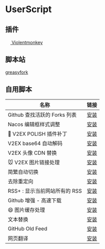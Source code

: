 # UserScript

## 插件

[<img src="https://violentmonkey.github.io/static/vm-6437e4e5a400c6eff1c23ead4d549b0a.png" height="16px"> Violentmonkey](https://violentmonkey.github.io/)

## 脚本站

[greasyfork](https://greasyfork.org/zh-CN)

## 自用脚本

| 名称                          | 链接                                                      |
| ----------------------------- | --------------------------------------------------------- |
| Github 查找活跃的 Forks 列表  | [安装][github-find-active-forks]                          |
| Nacos 编辑框样式调整          | [安装][nacos-style]                                       |
| 🐻 V2EX POLISH 插件补丁       | [安装][v2ex-polish-patch]                                 |
| V2EX base64 自动解码          | [安装][Base64-Decode-In-V2ex]                             |
| V2EX 头像 CDN 替换            | [安装][v2ex-avatar-cdn-replace]                           |
| 🐭 V2EX 图片链接处理          | [安装][Convert-Image-Link-to-Img-Tag]                     |
| 简繁自动切换                  | [安装][Switch-Traditional-Chinese-and-Simplified-Chinese] |
| 去除重定向                    | [安装][anti-redirect]                                     |
| RSS+ : 显示当前网站所有的 RSS | [安装][rss-show-site-all-rss]                             |
| Github 增强 - 高速下载        | [安装][GithubEnhanced-High-Speed-Download]                |
| 😄 图片缓存处理               | [安装][image-cache]                                       |
| 文本替换                      | [安装][TextReplacer]                                      |
| GitHub Old Feed               | [安装][github-old-feed]                                   |
| 网页翻译                      | [安装][webpage-translate]                                 |

[说明: 以下为引用, 在页面上不展示]: https://github.com/anaer/UserScript
[Base64-Decode-In-V2ex]: https://github.com/anaer/UserScript/raw/main/user.js/Base64-Decode-In-V2ex.user.js
[Convert-Image-Link-to-Img-Tag]: https://github.com/anaer/UserScript/raw/main/user.js/Convert-Image-Link-to-Img-Tag.user.js
[GithubEnhanced-High-Speed-Download]: https://github.com/anaer/UserScript/raw/main/user.js/GithubEnhanced-High-Speed-Download.user.js
[Switch-Traditional-Chinese-and-Simplified-Chinese]: https://github.com/anaer/UserScript/raw/main/user.js/Switch-Traditional-Chinese-and-Simplified-Chinese.user.js
[anti-redirect]: https://github.com/anaer/UserScript/raw/main/user.js/anti-redirect.user.js
[github-find-active-forks]: https://github.com/anaer/UserScript/raw/main/user.js/github-find-active-forks.user.js
[nacos-style]: https://github.com/anaer/UserScript/raw/main/user.js/nacos-style.user.js
[rss-show-site-all-rss]: https://github.com/anaer/UserScript/raw/main/user.js/rss-show-site-all-rss.user.js
[v2ex-avatar-cdn-replace]: https://github.com/anaer/UserScript/raw/main/user.js/v2ex-avatar-cdn-replace.user.js
[v2ex-polish-patch]: https://github.com/anaer/UserScript/raw/main/user.js/v2ex-polish-patch.user.js
[image-cache]: https://github.com/anaer/UserScript/raw/main/user.js/image-cache.user.js
[TextReplacer]: https://github.com/anaer/UserScript/raw/main/user.js/TextReplacer.user.js
[github-old-feed]: https://github.com/anaer/UserScript/raw/main/user.js/github-old-feed.user.js
[webpage-translate]: https://github.com/anaer/UserScript/raw/main/user.js/webpage-translate.user.js
